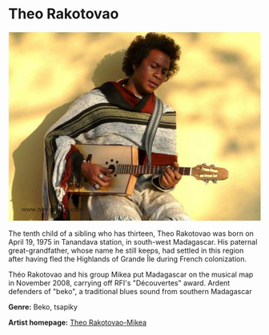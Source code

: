 # Theo Rakotovao

![Theo Rakotovao](theo-rakotovao.jpg)

The tenth child of a sibling who has thirteen, Theo Rakotovao was born on April 19, 1975 in Tanandava station, in south-west Madagascar. His paternal great-grandfather, whose name he still keeps, had settled in this region after having fled the Highlands of Grande Île during French colonization.

Théo Rakotovao and his group Mikea put Madagascar on the musical map in November 2008, carrying off RFI's "Découvertes" award. Ardent defenders of "beko", a traditional blues sound from southern Madagascar

**Genre:** Beko, tsapiky

**Artist homepage:** [Theo Rakotovao-Mikea](https://translate.google.com/translate?hl=en&sl=fr&u=https://musique.rfi.fr/artiste/mikea&prev=search)
